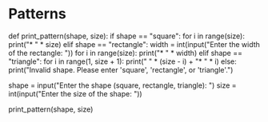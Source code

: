 # Patterns

def print_pattern(shape, size):
    if shape == "square":
        for i in range(size):
            print("* " * size)
    elif shape == "rectangle":
        width = int(input("Enter the width of the rectangle: "))
        for i in range(size):
            print("* " * width)
    elif shape == "triangle":
        for i in range(1, size + 1):
            print(" " * (size - i) + "* " * i)
    else:
        print("Invalid shape. Please enter 'square', 'rectangle', or 'triangle'.")

shape = input("Enter the shape (square, rectangle, triangle): ")
size = int(input("Enter the size of the shape: "))

print_pattern(shape, size)
